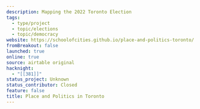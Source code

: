 ```yaml
---
description: Mapping the 2022 Toronto Election
tags:
  - type/project
  - topic/elections
  - topic/democracy
website: https://schoolofcities.github.io/place-and-politics-toronto/
fromBreakout: false
launched: true
online: true
source: airtable original
hacknight:
  - "[[381]]"
status_project: Unknown
status_contributor: Closed
feature: false
title: Place and Politics in Toronto
---
```

